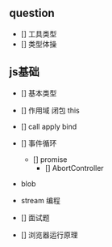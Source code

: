 ## question

- [] 工具类型
- [] 类型体操 


## js基础
- [] 基本类型
- [] 作用域 闭包 this
- [] call apply  bind

- [] 事件循环
  - [] promise
    - [] AbortController
    
- blob
- stream 编程
- [] 面试题
- [] 浏览器运行原理


